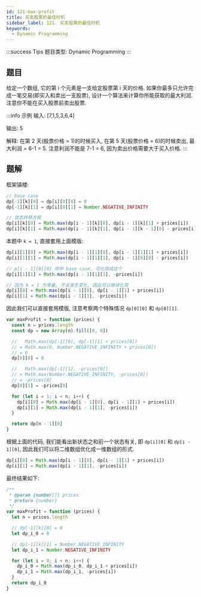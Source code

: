 ```yaml
---
id: 121-max-profit
title: 买卖股票的最佳时机
sidebar_label: 121. 买卖股票的最佳时机
keywords:
  - Dynamic Programming
---
```


:::success Tips
题目类型: Dynamic Programming
:::

## 题目

给定一个数组, 它的第 i 个元素是一支给定股票第 i 天的价格. 如果你最多只允许完成一笔交易(即买入和卖出一支股票), 设计一个算法来计算你所能获取的最大利润. 注意你不能在买入股票前卖出股票.

:::info 示例
输入: [7,1,5,3,6,4]

输出: 5

解释: 在第 2 天(股票价格 = 1)的时候买入, 在第 5 天(股票价格 = 6)的时候卖出, 最大利润 = 6-1 = 5.
注意利润不能是 7-1 = 6, 因为卖出价格需要大于买入价格.
:::

## 题解

框架镇楼:

```ts
// base case
dp[-1][k][0] = dp[i][0][0] = 0
dp[-1][k][1] = dp[i][0][1] = Number.NEGATIVE_INFINITY

// 状态转移方程
dp[i][k][0] = Math.max(dp[i - 1][k][0], dp[i - 1][k][1] + prices[i])
dp[i][k][1] = Math.max(dp[i - 1][k][1], dp[i - 1][k - 1][0] - prices[i])
```

本题中 `k = 1`, 直接套用上面模版:

```ts
dp[i][1][0] = Math.max(dp[i - 1][1][0], dp[i - 1][1][1] + prices[i])
dp[i][1][1] = Math.max(dp[i - 1][1][1], dp[i - 1][0][0] - prices[i])

// p[i - 1][0][0] 命中 base case, 可化简成这个
dp[i][1][1] = Math.max(dp[i - 1][1][1], -prices[i])

// 因为 k = 1 为常量, 不会发生变化, 因此可以继续化简
dp[i][0] = Math.max(dp[i - 1][0], dp[i - 1][1] + prices[i])
dp[i][1] = Math.max(dp[i - 1][1], -prices[i])
```

因此我们可以直接套用模版, 注意考察两个特殊情况 `dp[0][0]` 和 `dp[0][1]`.

```ts
var maxProfit = function (prices) {
  const n = prices.length
  const dp = new Array(n).fill([0, 0])

  //   Math.max(dp[-1][0], dp[-1][1] + prices[0])
  // = Math.max(0, Number.NEGATIVE_INFINITY + prices[0])
  // = 0
  dp[0][0] = 0

  //   Math.max(dp[-1][1], -prices[0])
  // = Math.max(Number.NEGATIVE_INFINITY, -prices[0])
  // = -prices[0]
  dp[0][1] = -prices[0]

  for (let i = 1; i < n; i++) {
    dp[i][0] = Math.max(dp[i - 1][0], dp[i - 1][1] + prices[i])
    dp[i][1] = Math.max(dp[i - 1][1], -prices[i])
  }

  return dp[n - 1][0]
}
```

根据上面的代码, 我们能看出新状态之和前一个状态有关, 即 `dp[i][0]` 和 `dp[i - 1][0]`, 因此我们可以将二维数组优化成一维数组的形式.

```ts
dp[i][0] = Math.max(dp[i - 1][0], dp[i - 1][1] + prices[i])
dp[i][1] = Math.max(dp[i - 1][1], -prices[i])
```

最终结果如下:

```ts
/**
 * @param {number[]} prices
 * @return {number}
 */
var maxProfit = function (prices) {
  let n = prices.length

  // dp[-1][k][0] = 0
  let dp_i_0 = 0

  // dp[-1][k][1] = Number.NEGATIVE_INFINITY
  let dp_i_1 = Number.NEGATIVE_INFINITY

  for (let i = 0; i < n; i++) {
    dp_i_0 = Math.max(dp_i_0, dp_i_1 + prices[i])
    dp_i_1 = Math.max(dp_i_1, -prices[i])
  }
  return dp_i_0
}
```
